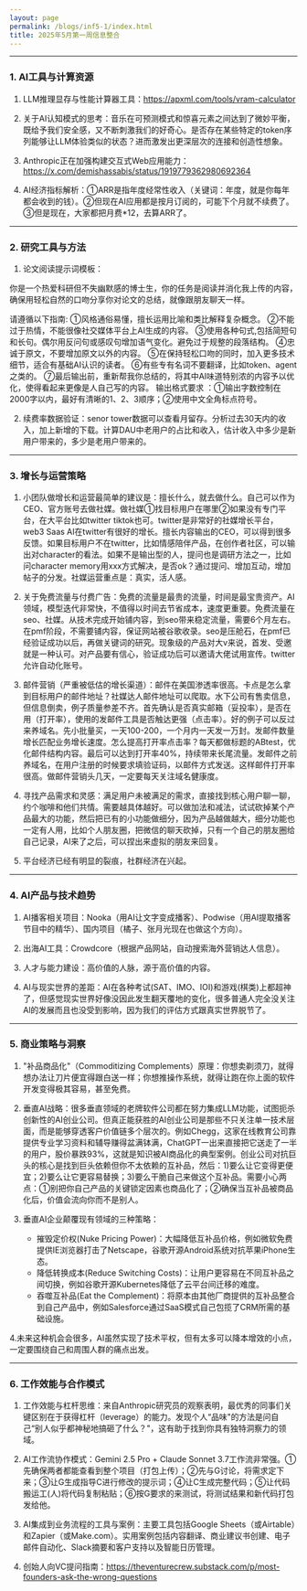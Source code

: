 ```yaml
---
layout: page
permalink: /blogs/inf5-1/index.html
title: 2025年5月第一周信息整合
---
```


----
### 1. AI工具与计算资源

1. LLM推理显存与性能计算器工具：https://apxml.com/tools/vram-calculator

2. 关于AI认知模式的思考：音乐在可预测模式和惊喜元素之间达到了微妙平衡，既给予我们安全感，又不断刺激我们的好奇心。是否存在某些特定的token序列能够让LLM体验类似的状态？进而激发出更深层次的连接和创造性想象。

3. Anthropic正在加强构建交互式Web应用能力：https://x.com/demishassabis/status/1919779362980692364

4. AI经济指标解析：①ARR是指年度经常性收入（关键词：年度，就是你每年都会收到的钱）。②但现在AI应用都是按月订阅的，可能下个月就不续费了。③但是现在，大家都把月费*12，去算ARR了。

----
### 2. 研究工具与方法

1. 论文阅读提示词模板：

你是一个热爱科研但不失幽默感的博士生，你的任务是阅读并消化我上传的内容，确保用轻松自然的口吻分享你对论文的总结，就像跟朋友聊天一样。

请遵循以下指南:
①风格通俗易懂，擅长运用比喻和类比解释复杂概念。
②不能过于热情，不能很像社交媒体平台上AI生成的内容。
③使用各种句式,包括简短句和长句。偶尔用反问句或感叹句增加语气变化。避免过于规整的段落结构。
④忠诚于原文，不要增加原文以外的内容。
⑤在保持轻松口吻的同时，加入更多技术细节，适合有基础AI认识的读者。
⑥有些专有名词不要翻译，比如token、agent之类的。
⑦最后输出前，重新帮我你总结的，将其中AI味道特别浓的内容予以优化，使得看起来更像是人自己写的内容。
输出格式要求 ：①输出字数控制在2000字以内，最好有清晰的1、2、3顺序；②使用中文全角标点符号。

2. 续费率数据验证：senor tower数据可以查看月留存。分析过去30天内的收入，加上新增的下载。计算DAU中老用户的占比和收入，估计收入中多少是新用户带来的，多少是老用户带来的。

----
### 3. 增长与运营策略

1. 小团队做增长和运营最简单的建议是：擅长什么，就去做什么。自己可以作为CEO、官方账号去做社媒。做社媒①找目标用户在哪里②如果没有专门平台，在大平台比如twitter tiktok也可。twitter是非常好的社媒增长平台，web3 Saas AI在twitter有很好的增长。擅长内容输出的CEO，可以得到很多反馈。如果目标用户不在twitter，比如情感陪伴产品，在创作者社区，可以输出对character的看法。如果不是输出型的人，提问也是调研方法之一，比如问character memory用xxx方式解决，是否ok？通过提问、增加互动，增加帖子的分发。社媒运营重点是：真实，活人感。

2. 关于免费流量与付费广告：免费的流量是最贵的流量，时间是最宝贵资产。AI领域，模型迭代非常快，不值得以时间去节省成本，速度更重要。免费流量在seo、社媒。从技术完成开始铺内容，到seo带来稳定流量，需要6个月左右。在pmf阶段，不需要铺内容，保证网站被谷歌收录。seo是压舱石，在pmf已经验证成功以后，再做关键词的研究。现象级的产品对大v来说，首发、受邀就是一种认可。对产品要有信心，验证成功后可以邀请大佬试用宣传。twitter允许自动化账号。

3. 邮件营销（严重被低估的增长渠道）：邮件在美国渗透率很高。卡点是怎么拿到目标用户的邮件地址？社媒达人邮件地址可以爬取。水下公司有售卖信息，但信息倒卖，例子质量参差不齐。首先确认是否真实邮箱（妥投率），是否在用（打开率），使用的发邮件工具是否触达更强（点击率）。好的例子可以反过来养域名。先小批量买，一天100-200，一个月内一天发一万封。发邮件数量增长匹配业务增长速度。怎么提高打开率点击率？每天都做标题的ABtest，优化邮件结构内容。最后可以达到打开率40%，持续带来长尾流量。发邮件之前养域名，在用户注册的时候要求填验证码，以邮件方式发送。这样邮件打开率很高。做邮件营销头几天，一定要每天关注域名健康度。

4. 寻找产品需求和灵感：满足用户未被满足的需求，直接找到核心用户聊一聊，约个咖啡和他们共情。需要越具体越好。可以做加法和减法，试试砍掉某个产品最大的功能，然后把已有的小功能做细分，因为产品越做越大，细分功能也一定有人用，比如个人朋友圈，把微信的聊天砍掉，只有一个自己的朋友圈给自己记录，AI来了之后，可以捏出来虚拟的朋友来回复。

5. 平台经济已经有明显的裂痕，社群经济在兴起。

----
### 4. AI产品与技术趋势

1. AI播客相关项目：Nooka（用AI让文字变成播客）、Podwise（用AI提取播客节目中的精华）、国内项目（橘子、张月光现在也做这个方向）。

2. 出海AI工具：Crowdcore（根据产品网站，自动搜索海外营销达人信息）。

3. 人才与能力建设：高价值的人脉，源于高价值的内容。

4. AI与现实世界的差距：AI在各种考试(SAT、IMO、IOI)和游戏(棋类)上都超神了，但感觉现实世界好像没因此发生翻天覆地的变化，很多普通人完全没关注Al的发展而且也没受到影响，因为我们的评估方式跟真实世界脱节了。

----
### 5. 商业策略与洞察

1. "补品商品化"（Commoditizing Complements）原理：你想卖剃须刀，就得想办法让刀片便宜得跟白送一样；你想推操作系统，就得让跑在你上面的软件开发变得极其容易，甚至免费。

2. 垂直AI战略：很多垂直领域的老牌软件公司都在努力集成LLM功能，试图扼杀创新性的AI创业公司。但真正能获胜的AI创业公司是那些不只关注单一技术层面，而是能够穿透客户价值链多个层次的。例如Chegg，这家在线教育公司靠提供专业学习资料和辅导赚得盆满钵满，ChatGPT一出来直接把它送走了一半的用户，股价暴跌93%，这就是知识被AI商品化的典型案例。创业公司对抗巨头的核心是找到巨头依赖但你不太依赖的互补品，然后：1)要么让它变得更便宜；2)要么让它更容易替换；3)要么干脆自己来做这个互补品。需要小心两点：①别把你自己产品的关键锁定因素也商品化了；②确保当互补品被商品化后，价值会流向你而不是别人。

3. 垂直AI企业颠覆现有领域的三种策略：
   - 摧毁定价权(Nuke Pricing Power)：大幅降低互补品价格，例如微软免费提供IE浏览器打击了Netscape，谷歌开源Android系统对抗苹果iPhone生态。
   - 降低转换成本(Reduce Switching Costs)：让用户更容易在不同互补品之间切换，例如谷歌开源Kubernetes降低了云平台间迁移的难度。
   - 吞噬互补品(Eat the Complement)：将原本由其他厂商提供的互补品整合到自己产品中，例如Salesforce通过SaaS模式自己包揽了CRM所需的基础设施。

4.未来这种机会会很多，AI虽然实现了技术平权，但有太多可以降本增效的小点，一定要围绕自己和周围人群的痛点出发。

----
### 6. 工作效能与合作模式

1. 工作效能与杠杆思维：来自Anthropic研究员的观察表明，最优秀的同事们关键区别在于获得杠杆（leverage）的能力。发现个人“品味"的方法是问自己“别人似乎都神秘地搞砸了什么？"，这有助于找到你具有独特洞察力的领域。

2. AI工作流协作模式：Gemini 2.5 Pro + Claude Sonnet 3.7工作流非常强。①先确保两者都能查看到整个项目（打包上传）；②先与G讨论，将需求定下来；③让G生成指导C进行修改的提示词；④让C生成完整代码；⑤让代码搬运工(人)将代码复制粘贴；⑥按G要求的来测试，将测试结果和新代码打包发给他。

3. AI集成到业务流程的工具与案例：主要工具包括Google Sheets（或Airtable）和Zapier（或Make.com）。实用案例包括内容翻译、商业建议书创建、电子邮件自动化、Slack摘要和客户支持以及智能日历管理。

4. 创始人向VC提问指南：https://theventurecrew.substack.com/p/most-founders-ask-the-wrong-questions
